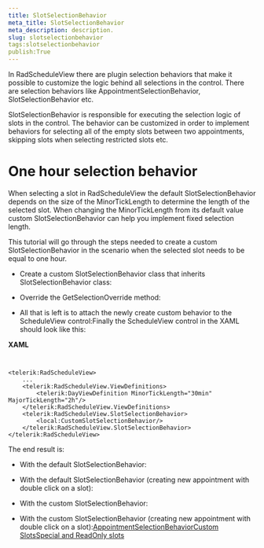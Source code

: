 ```yaml
---
title: SlotSelectionBehavior
meta_title: SlotSelectionBehavior
meta_description: description.
slug: slotselectionbehavior
tags:slotselectionbehavior
publish:True
---
```



In RadScheduleView there are plugin selection behaviors that make it possible to customize the logic behind all selections in the control. There are selection behaviors like AppointmentSelectionBehavior, SlotSelectionBehavior etc.

SlotSelectionBehavior is responsible for executing the selection logic of slots in the control. The behavior can be customized in order to implement behaviors for selecting all of the empty slots between two appointments, skipping slots when selecting restricted slots etc.

# One hour selection behavior

When selecting a slot in RadScheduleView the default SlotSelectionBehavior depends on the size of the MinorTickLength to determine the length of the selected slot. When changing the MinorTickLength from its default value custom SlotSelectionBehavior can help you implement fixed selection length.

This tutorial will go through the steps needed to create a custom SlotSelectionBehavior in the scenario when the selected slot needs to be equal to one hour.



* Create a custom SlotSelectionBehavior class that inherits SlotSelectionBehavior class:

* Override the GetSelectionOverride method:

* All that is left is to attach the newly create custom behavior to the ScheduleView control:Finally the ScheduleView control in the XAML should look like this:


 __XAML__
    

```XAML


<telerik:RadScheduleView>
	...
	<telerik:RadScheduleView.ViewDefinitions>
		<telerik:DayViewDefinition MinorTickLength="30min" MajorTickLength="2h"/>
	</telerik:RadScheduleView.ViewDefinitions>
	<telerik:RadScheduleView.SlotSelectionBehavior>
		<local:CustomSlotSelectionBehavior/>
	</telerik:RadScheduleView.SlotSelectionBehavior>
</telerik:RadScheduleView>

```

The end result is:

* With the default SlotSelectionBehavior:

* With the default SlotSelectionBehavior (creating new appointment with double click on a slot):

* With the custom SlotSelectionBehavior:

* With the custom SlotSelectionBehavior (creating new appointment with double click on a slot):[AppointmentSelectionBehavior]({{slug:appointmentselectionbehavior}})[Custom Slots]({{slug:custom-slots}})[Special and ReadOnly slots]({{slug:special-and-readonly-slots}})
